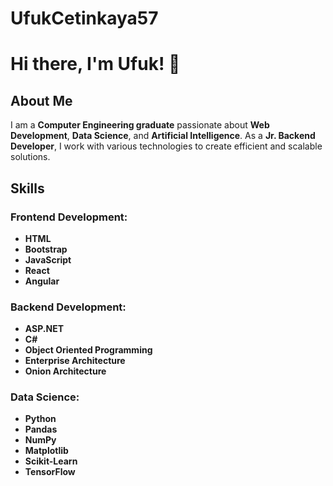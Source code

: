 # UfukCetinkaya57

# Hi there, I'm Ufuk! 👋

## About Me

I am a **Computer Engineering graduate** passionate about **Web Development**, **Data Science**, and **Artificial Intelligence**. As a **Jr. Backend Developer**, I work with various technologies to create efficient and scalable solutions.

## Skills

### Frontend Development:
- **HTML**
- **Bootstrap**
- **JavaScript**
- **React**
- **Angular**

### Backend Development:
- **ASP.NET**
- **C#**
- **Object Oriented Programming**
- **Enterprise Architecture**
- **Onion Architecture**

### Data Science:
- **Python**
- **Pandas**
- **NumPy**
- **Matplotlib**
- **Scikit-Learn**
- **TensorFlow**
